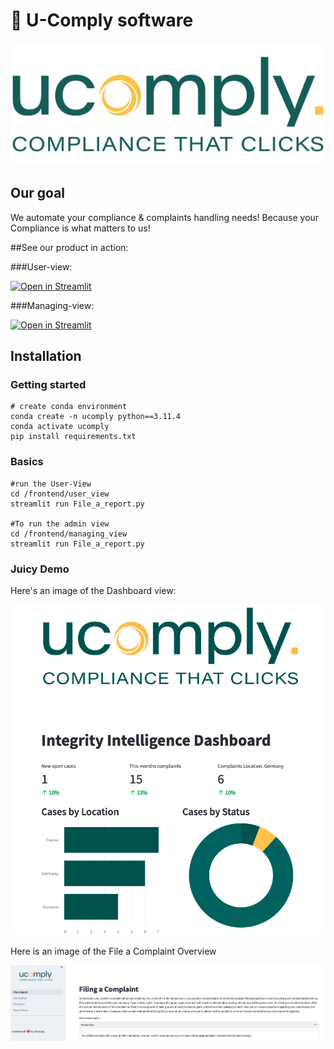 # 👋 U-Comply software

  
![UComply-Logo](esg_navigator/design/logo/ucomply_Logo.png)

## Our goal

We automate your compliance & complaints handling needs!
Because your Compliance is what matters to us!

##See our product in action: 

###User-view: 

[![Open in Streamlit](https://static.streamlit.io/badges/streamlit_badge_black_white.svg)](https://ucomply.streamlit.app/)

###Managing-view: 

[![Open in Streamlit](https://static.streamlit.io/badges/streamlit_badge_black_white.svg)](https://ucomply-manager.streamlit.app/)

## Installation

### Getting started

```
# create conda environment
conda create -n ucomply python==3.11.4
conda activate ucomply
pip install requirements.txt
```
### Basics
```
#run the User-View
cd /frontend/user_view 
streamlit run File_a_report.py

#To run the admin view
cd /frontend/managing_view
streamlit run File_a_report.py
```
### Juicy Demo

Here's an image of the Dashboard view:  
  
![Dashboard](esg_navigator/design/Dashboard.png)
  
 Here is an image of the File a Complaint Overview
 
![Complaint filing](esg_navigator/design/File_a_complaint.png)
